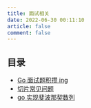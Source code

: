 ```yaml
---
title: 面试相关
date: 2022-06-30 00:11:10
article: false
comment: false
---
```


## 目录

-   [Go 面试题积攒 ing](go-questions.md)
-   [切片常见问题](go-slice-qa.md)
-   [go 实现斐波那契数列](go-fib.md)
